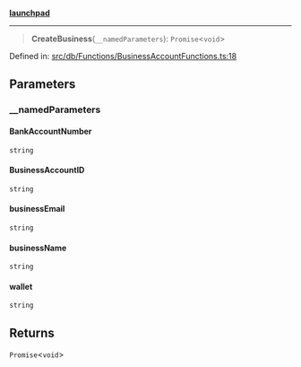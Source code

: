 [**launchpad**](index.md)

***

> **CreateBusiness**(`__namedParameters`): `Promise`\<`void`\>

Defined in: [src/db/Functions/BusinessAccountFunctions.ts:18](https://github.com/victorbratov/launchpad/blob/3cec89d9fa4be2794c552b4b2e488c08b6798868/src/db/Functions/BusinessAccountFunctions.ts#L18)

## Parameters

### \_\_namedParameters

#### BankAccountNumber

`string`

#### BusinessAccountID

`string`

#### businessEmail

`string`

#### businessName

`string`

#### wallet

`string`

## Returns

`Promise`\<`void`\>
